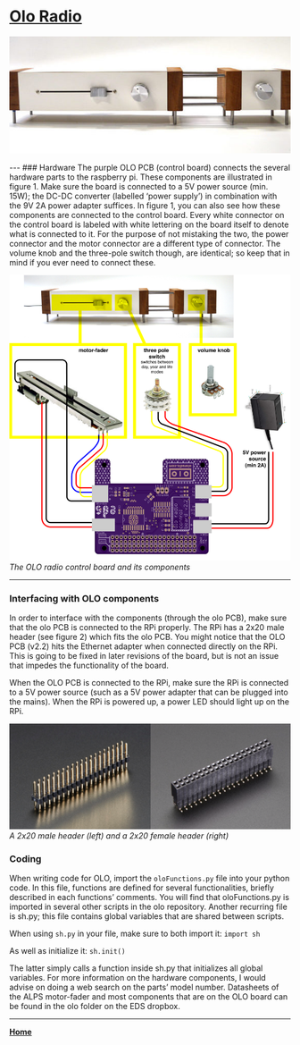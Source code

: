 # [Olo Radio](http://willodom.com/portfolio/portfolio/olo-ongoingdesign/)
<p align="center">
  <img src="images/olo/olo-front-view.jpg">
</p>
---
### Hardware
The purple OLO PCB (control board) connects the several hardware parts to the raspberry pi. These components are illustrated in figure 1. Make sure the board is connected to a 5V power source (min. 15W); the DC-DC converter (labelled ‘power supply’) in combination with the 9V 2A power adapter suffices. In figure 1, you can also see how these components are connected to the control board. Every white connector on the control board is labeled with white lettering on the board itself to denote what is connected to it. For the purpose of not mistaking the two, the power connector and the motor connector are a different type of connector. The volume knob and the three-pole switch though, are identical; so keep that in mind if you ever need to connect these.

![The OLO radio control board and its components](images/olo/olo-radio-control-board-components.png)
_The OLO radio control board and its components_

---

### Interfacing with OLO components
In order to interface with the components (through the olo PCB), make sure that the olo PCB is connected to the RPi properly. The RPi has a 2x20 male header (see figure 2) which fits the olo PCB. You might notice that the OLO PCB (v2.2) hits the Ethernet adapter when connected directly on the RPi. This is going to be fixed in later revisions of the board, but is not an issue that impedes the functionality of the board.

When the OLO PCB is connected to the RPi, make sure the RPi is connected to a 5V power source (such as a 5V power adapter that can be plugged into the mains). When the RPi is powered up, a power LED should light up on the RPi.

![A 2x20 male header (left) and a 2x20 female header (right)](images/olo/male-header-female-header.png)
_A 2x20 male header (left) and a 2x20 female header (right)_

### Coding
When writing code for OLO, import the `oloFunctions.py` file into your python code. In this file, functions are defined for several functionalities, briefly described in each functions’ comments. You will find that oloFunctions.py is imported in several other scripts in the olo repository. Another recurring file is sh.py; this file contains global variables that are shared between scripts. 

When using `sh.py` in your file, make sure to both import it: `import sh`

As well as initialize it: `sh.init()`

The latter simply calls a function inside sh.py that initializes all global variables.
For more information on the hardware components, I would advise on doing a web search on the parts’ model number. Datasheets of the ALPS motor-fader and most components that are on the OLO board can be found in the olo folder on the EDS dropbox.

---
**[Home](README.md)**

